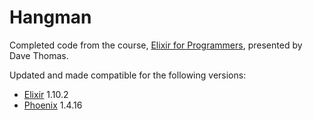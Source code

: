 Hangman
=======

Completed code from the course, [Elixir for Programmers](https://codestool.coding-gnome.com/courses/elixir-for-programmers), presented by Dave Thomas.

Updated and made compatible for the following versions:

* [Elixir](https://elixir-lang.org) 1.10.2
* [Phoenix](https://www.phoenixframework.org) 1.4.16
